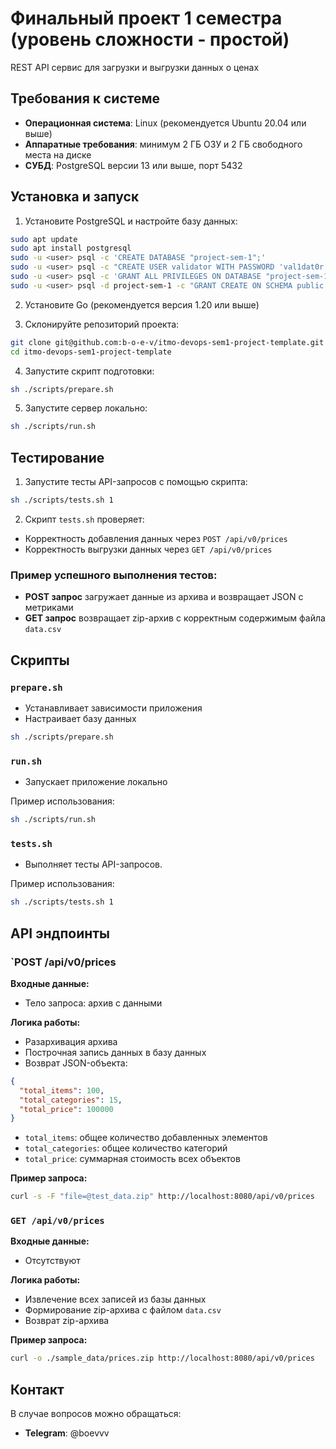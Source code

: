 # Финальный проект 1 семестра (уровень сложности - простой)

REST API сервис для загрузки и выгрузки данных о ценах

## Требования к системе

- **Операционная система**: Linux (рекомендуется Ubuntu 20.04 или выше)
- **Аппаратные требования**: минимум 2 ГБ ОЗУ и 2 ГБ свободного места на диске
- **СУБД**: PostgreSQL версии 13 или выше, порт 5432

## Установка и запуск

1. Установите PostgreSQL и настройте базу данных:

```bash
sudo apt update
sudo apt install postgresql
sudo -u <user> psql -c 'CREATE DATABASE "project-sem-1";'
sudo -u <user> psql -c "CREATE USER validator WITH PASSWORD 'val1dat0r';"
sudo -u <user> psql -c 'GRANT ALL PRIVILEGES ON DATABASE "project-sem-1" TO validator;'
sudo -u <user> psql -d project-sem-1 -c "GRANT CREATE ON SCHEMA public TO validator;"
```

2. Установите Go (рекомендуется версия 1.20 или выше)

3. Склонируйте репозиторий проекта:

```bash
git clone git@github.com:b-o-e-v/itmo-devops-sem1-project-template.git
cd itmo-devops-sem1-project-template
```

4. Запустите скрипт подготовки:

```bash
sh ./scripts/prepare.sh
```

5. Запустите сервер локально:

```bash
sh ./scripts/run.sh
```

## Тестирование

1. Запустите тесты API-запросов с помощью скрипта:

```bash
sh ./scripts/tests.sh 1
```

2. Скрипт `tests.sh` проверяет:

- Корректность добавления данных через `POST /api/v0/prices`
- Корректность выгрузки данных через `GET /api/v0/prices`

### Пример успешного выполнения тестов:

- **POST запрос** загружает данные из архива и возвращает JSON с метриками
- **GET запрос** возвращает zip-архив с корректным содержимым файла `data.csv`

## Скрипты

### `prepare.sh`

- Устанавливает зависимости приложения
- Настраивает базу данных

```bash
sh ./scripts/prepare.sh
```

### `run.sh`

- Запускает приложение локально

Пример использования:

```bash
sh ./scripts/run.sh
```

### `tests.sh`

- Выполняет тесты API-запросов.

Пример использования:

```bash
sh ./scripts/tests.sh 1
```

## API эндпоинты

### `POST /api/v0/prices

**Входные данные:**

- Тело запроса: архив с данными

**Логика работы:**

- Разархивация архива
- Построчная запись данных в базу данных
- Возврат JSON-объекта:

```json
{
  "total_items": 100,
  "total_categories": 15,
  "total_price": 100000
}
```

- `total_items`: общее количество добавленных элементов
- `total_categories`: общее количество категорий
- `total_price`: суммарная стоимость всех объектов

**Пример запроса:**

```bash
curl -s -F "file=@test_data.zip" http://localhost:8080/api/v0/prices
```

### `GET /api/v0/prices`

**Входные данные:**

- Отсутствуют

**Логика работы:**

- Извлечение всех записей из базы данных
- Формирование zip-архива с файлом `data.csv`
- Возврат zip-архива

**Пример запроса:**

```bash
curl -o ./sample_data/prices.zip http://localhost:8080/api/v0/prices
```

## Контакт

В случае вопросов можно обращаться:

- **Telegram**: @boevvv
